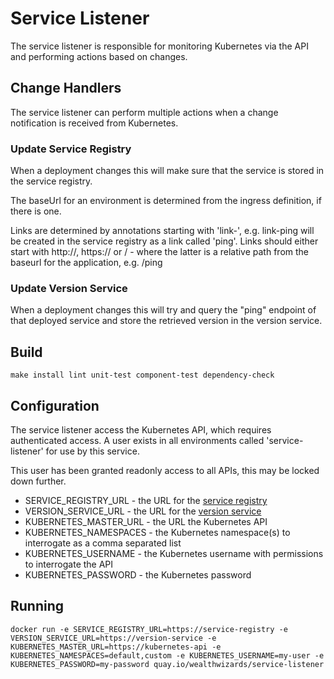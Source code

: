 # Service Listener

The service listener is responsible for monitoring Kubernetes via the API and performing actions based on changes.

## Change Handlers

The service listener can perform multiple actions when a change notification is received from Kubernetes.

### Update Service Registry

When a deployment changes this will make sure that the service is stored in the service registry.

The baseUrl for an environment is determined from the ingress definition, if there is one.

Links are determined by annotations starting with 'link-', e.g. link-ping will be created in the service registry as a
link called 'ping'. Links should either start with http://, https:// or / - where the latter is a relative path from the
baseurl for the application, e.g. /ping

### Update Version Service

When a deployment changes this will try and query the "ping" endpoint of that deployed service and store the retrieved
version in the version service.

## Build

```
make install lint unit-test component-test dependency-check
```

## Configuration

The service listener access the Kubernetes API, which requires authenticated access. A user exists in all environments
called 'service-listener' for use by this service.

This user has been granted readonly access to all APIs, this may be locked down further.

* SERVICE_REGISTRY_URL - the URL for the [service registry](https://github.com/WealthWizardsEngineering/service-registry)
* VERSION_SERVICE_URL - the URL for the [version service](https://github.com/WealthWizardsEngineering/version-service)
* KUBERNETES_MASTER_URL - the URL the Kubernetes API
* KUBERNETES_NAMESPACES - the Kubernetes namespace(s) to interrogate as a comma separated list
* KUBERNETES_USERNAME - the Kubernetes username with permissions to interrogate the API
* KUBERNETES_PASSWORD - the Kubernetes password

## Running

```
docker run -e SERVICE_REGISTRY_URL=https://service-registry -e VERSION_SERVICE_URL=https://version-service -e KUBERNETES_MASTER_URL=https://kubernetes-api -e KUBERNETES_NAMESPACES=default,custom -e KUBERNETES_USERNAME=my-user -e KUBERNETES_PASSWORD=my-password quay.io/wealthwizards/service-listener
```
